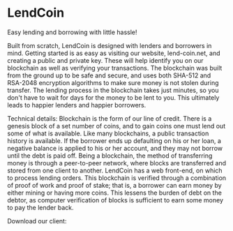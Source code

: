 # LendCoin
Easy lending and borrowing with little hassle!

Built from scratch, LendCoin is designed with lenders and borrowers in mind. Getting started is as easy as visiting our website, lend-coin.net, and creating a public and private key. These will help identify you on our blockchain as well as verifying your transactions. The blockchain was built from the ground up to be safe and secure, and uses both SHA-512 and RSA-2048 encryption algorithms to make sure money is not stolen during transfer. The lending process in the blockchain takes just minutes, so you don't have to wait for days for the money to be lent to you. This ultimately leads to happier lenders and happier borrowers. 

Technical details:
Blockchain is the form of our line of credit. There is a genesis block of a set number of coins, and to gain coins one must lend out some of what is available. Like many blockchains, a public transaction history is available. If the borrower ends up defaulting on his or her loan, a negative balance is applied to his or her account, and they may not borrow until the debt is paid off. Being a blockchain, the method of transferring money is through a peer-to-peer network, where blocks are transferred and stored from one client to another. LendCoin has a web front-end, on which to process lending orders. This blockchain is verified through a combination of proof of work and proof of stake; that is, a borrower can earn money by either mining or having more coins. This lessens the burden of debt on the debtor, as computer verification of blocks is sufficient to earn some money to pay the lender back.  



Download our client: